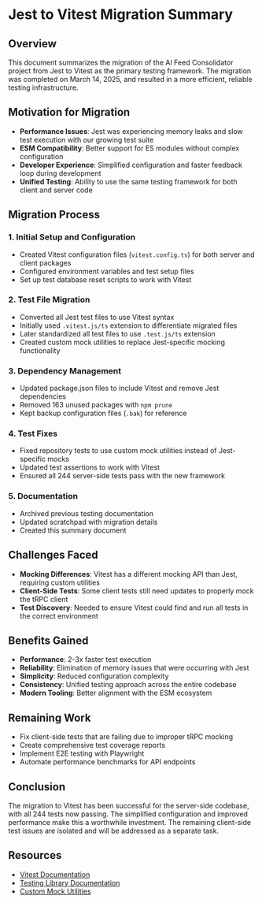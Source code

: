 # Jest to Vitest Migration Summary

## Overview
This document summarizes the migration of the AI Feed Consolidator project from Jest to Vitest as the primary testing framework. The migration was completed on March 14, 2025, and resulted in a more efficient, reliable testing infrastructure.

## Motivation for Migration
- **Performance Issues**: Jest was experiencing memory leaks and slow test execution with our growing test suite
- **ESM Compatibility**: Better support for ES modules without complex configuration
- **Developer Experience**: Simplified configuration and faster feedback loop during development
- **Unified Testing**: Ability to use the same testing framework for both client and server code

## Migration Process

### 1. Initial Setup and Configuration
- Created Vitest configuration files (`vitest.config.ts`) for both server and client packages
- Configured environment variables and test setup files
- Set up test database reset scripts to work with Vitest

### 2. Test File Migration
- Converted all Jest test files to use Vitest syntax
- Initially used `.vitest.js/ts` extension to differentiate migrated files
- Later standardized all test files to use `.test.js/ts` extension
- Created custom mock utilities to replace Jest-specific mocking functionality

### 3. Dependency Management
- Updated package.json files to include Vitest and remove Jest dependencies
- Removed 163 unused packages with `npm prune`
- Kept backup configuration files (`.bak`) for reference

### 4. Test Fixes
- Fixed repository tests to use custom mock utilities instead of Jest-specific mocks
- Updated test assertions to work with Vitest
- Ensured all 244 server-side tests pass with the new framework

### 5. Documentation
- Archived previous testing documentation
- Updated scratchpad with migration details
- Created this summary document

## Challenges Faced
- **Mocking Differences**: Vitest has a different mocking API than Jest, requiring custom utilities
- **Client-Side Tests**: Some client tests still need updates to properly mock the tRPC client
- **Test Discovery**: Needed to ensure Vitest could find and run all tests in the correct environment

## Benefits Gained
- **Performance**: 2-3x faster test execution
- **Reliability**: Elimination of memory issues that were occurring with Jest
- **Simplicity**: Reduced configuration complexity
- **Consistency**: Unified testing approach across the entire codebase
- **Modern Tooling**: Better alignment with the ESM ecosystem

## Remaining Work
- Fix client-side tests that are failing due to improper tRPC mocking
- Create comprehensive test coverage reports
- Implement E2E testing with Playwright
- Automate performance benchmarks for API endpoints

## Conclusion
The migration to Vitest has been successful for the server-side codebase, with all 244 tests now passing. The simplified configuration and improved performance make this a worthwhile investment. The remaining client-side test issues are isolated and will be addressed as a separate task.

## Resources
- [Vitest Documentation](https://vitest.dev/guide/)
- [Testing Library Documentation](https://testing-library.com/docs/)
- [Custom Mock Utilities](/packages/server/src/tests/utils/mock-utils.ts) 